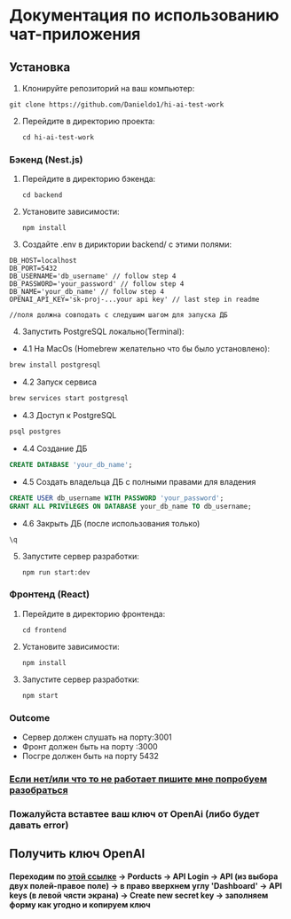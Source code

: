 # Документация по использованию чат-приложения

## Установка

1. Клонируйте репозиторий на ваш компьютер:
```
git clone https://github.com/Danieldo1/hi-ai-test-work
```

2. Перейдите в директорию проекта:
   ```
   cd hi-ai-test-work
   ```

### Бэкенд (Nest.js)

1. Перейдите в директорию бэкенда:
   ```
   cd backend
   ```

2. Установите зависимости:
   ```
   npm install
   ```

3. Создайте .env в дириктории backend/ c этими полями:
```
DB_HOST=localhost
DB_PORT=5432
DB_USERNAME='db_username' // follow step 4
DB_PASSWORD='your_password' // follow step 4
DB_NAME='your_db_name' // follow step 4
OPENAI_API_KEY='sk-proj-...your api key' // last step in readme

//поля должна совподать с следушим шагом для запуска ДБ
```

4. Запустить PostgreSQL локально(Terminal):

- 4.1 На MacOs (Homebrew желательно что бы было установлено):
 ```bash
 brew install postgresql
 ```
- 4.2 Запуск сервиса
```bash
brew services start postgresql
```
- 4.3 Доступ к PostgreSQL
```bash
psql postgres
```
- 4.4 Создание ДБ
```sql
CREATE DATABASE 'your_db_name';
```
- 4.5 Создать владельца ДБ с полными правами для владения
```sql
CREATE USER db_username WITH PASSWORD 'your_password';
GRANT ALL PRIVILEGES ON DATABASE your_db_name TO db_username;
```

- 4.6 Закрыть ДБ (после использования только)
```
\q
```


5. Запустите сервер разработки:
   ```
   npm run start:dev
   ```

### Фронтенд (React)

1. Перейдите в директорию фронтенда:
   ```
   cd frontend
   ```

2. Установите зависимости:
   ```
   npm install
   ```

3. Запустите сервер разработки:
   ```
   npm start
   ```

### Outcome

- Сервер должен слушать на порту:3001
- Фронт должен быть на порту :3000
- Посгре должен быть на порту 5432
### [Если нет/или что то не работает пишите мне попробуем разобраться ](mailto:daniel.speranskiy@gmail.com?subject=Hi-AI-Problem)

### Пожалуйста вставтее ваш ключ от OpenAi (либо будет давать error)
## Получить ключ OpenAI

#### Переходим по [этой ссылке](https://openai.com/) -> Porducts -> API Login -> API (из выбора двух полей-правое поле) -> в право вверхнем углу 'Dashboard' -> API keys (в левой чясти экрана) -> Create new secret key -> заполняем форму как угодно и копируем ключ

